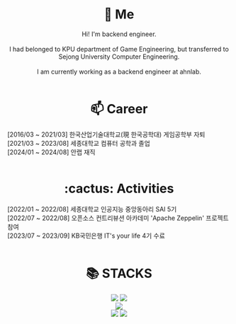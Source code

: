
<!--
**JoWonHyeung/JoWonHyeung** is a ✨ _special_ ✨ repository because its `README.md` (this file) appears on your GitHub profile.
Here are some ideas to get you started:
- 🔭 I’m currently working on ...
- 
- 👯 I’m looking to collaborate on ...
- 🤔 I’m looking for help with ...
- 💬 Ask me about ...
- 📫 How to reach me: ...
- 😄 Pronouns: ...
- ⚡ Fun fact: ...
-->
<div align=center><h1>🌱 Me</h1></div>
 <div align=center> Hi! I'm backend engineer.</div>
 <br>
 <div align=center> I had belonged to KPU department of Game Engineering, but transferred to Sejong University Computer Engineering. </div>
 <br>
 <div align=center>
 <div align=center> I am currently working as a backend engineer at ahnlab. </div>
</div>
<br>

<div align=center><h1> 📫 Career </h1> </div>
<div> [2016/03 ~ 2021/03] 한국산업기술대학교(現 한국공학대) 게임공학부 자퇴</div>
<div> [2021/03 ~ 2023/08] 세종대학교 컴퓨터 공학과 졸업</div>
<div> [2024/01 ~ 2024/08] 안랩 재직</div>

<br>
<div align=center><h1> :cactus: Activities </h1></div>
<div> [2022/01 ~ 2022/08] 세종대학교 인공지능 중앙동아리 SAI 5기 </div>
<div> [2022/07 ~ 2022/08] 오픈소스 컨트리뷰션 아카데미 'Apache Zeppelin' 프로젝트 참여</div>
<div> [2023/07 ~ 2023/09] KB국민은행 IT's your life 4기 수료</div>

<br>
<div align=center><h1>📚 STACKS</h1></div>

<div align="center">
  <img src="https://img.shields.io/badge/java-007396?style=for-the-badge&logo=java&logoColor=white"> 
  <img src="https://img.shields.io/badge/python-3776AB?style=for-the-badge&logo=python&logoColor=white">
  <br>
  <img src="https://img.shields.io/badge/Spring-6DB33F?style=for-the-badge&logo=Spring%20Boot&logoColor=white">
  <br>
  <img src="https://img.shields.io/badge/github-181717?style=for-the-badge&logo=github&logoColor=white">
  <img src="https://img.shields.io/badge/git-F05032?style=for-the-badge&logo=git&logoColor=white">
 </div>
